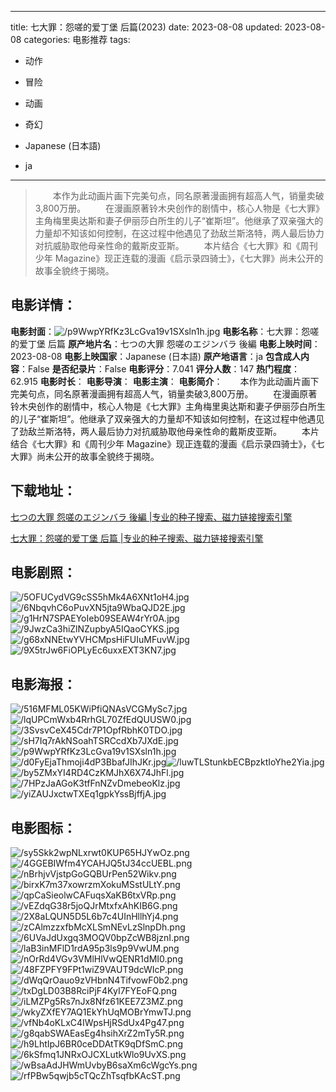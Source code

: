 
---
title: 七大罪：怨嗟的爱丁堡 后篇(2023)
date: 2023-08-08
updated: 2023-08-08
categories: 电影推荐
tags:
- 动作
- 冒险
- 动画
- 奇幻

- Japanese (日本語)
- ja
---


> 　　本作为此动画片画下完美句点，同名原著漫画拥有超高人气，销量卖破3,800万册。  　　在漫画原著铃木央创作的剧情中，核心人物是《七大罪》主角梅里奥达斯和妻子伊丽莎白所生的儿子“崔斯坦”。他继承了双亲强大的力量却不知该如何控制，在这过程中他遇见了劲敌兰斯洛特，两人最后协力对抗威胁取他母亲性命的戴斯皮亚斯。  　　本片结合《七大罪》和《周刊少年 Magazine》现正连载的漫画《启示录四骑士》，《七大罪》尚未公开的故事全貌终于揭晓。

## **电影详情**：

**电影封面**：<img src="https://image.tmdb.org/t/p/w200/p9WwpYRfKz3LcGva19v1SXsln1h.jpg" alt="/p9WwpYRfKz3LcGva19v1SXsln1h.jpg" title="/p9WwpYRfKz3LcGva19v1SXsln1h.jpg">
**电影名称**：七大罪：怨嗟的爱丁堡 后篇
**原产地片名**：七つの大罪 怨嗟のエジンバラ 後編
**电影上映时间**：2023-08-08
**电影上映国家**：Japanese (日本語)
**原产地语言**：ja
**包含成人内容**：False
**是否纪录片**：False
**电影评分**：7.041
**评分人数**：147
**热门程度**：62.915
**电影时长**：
**电影导演**：
**电影主演**：
**电影简介**：　　本作为此动画片画下完美句点，同名原著漫画拥有超高人气，销量卖破3,800万册。  　　在漫画原著铃木央创作的剧情中，核心人物是《七大罪》主角梅里奥达斯和妻子伊丽莎白所生的儿子“崔斯坦”。他继承了双亲强大的力量却不知该如何控制，在这过程中他遇见了劲敌兰斯洛特，两人最后协力对抗威胁取他母亲性命的戴斯皮亚斯。  　　本片结合《七大罪》和《周刊少年 Magazine》现正连载的漫画《启示录四骑士》，《七大罪》尚未公开的故事全貌终于揭晓。

## **下载地址**：
[七つの大罪 怨嗟のエジンバラ 後編 |专业的种子搜索、磁力链接搜索引擎](https://movie.amd794.com:2083/?search=%E4%B8%83%E3%81%A4%E3%81%AE%E5%A4%A7%E7%BD%AA%20%E6%80%A8%E5%97%9F%E3%81%AE%E3%82%A8%E3%82%B8%E3%83%B3%E3%83%90%E3%83%A9%20%E5%BE%8C%E7%B7%A8&ordering=&mode=match_phrase&page_size=10&page=1)

[七大罪：怨嗟的爱丁堡 后篇 |专业的种子搜索、磁力链接搜索引擎](https://movie.amd794.com:2083/?search=%E4%B8%83%E5%A4%A7%E7%BD%AA%EF%BC%9A%E6%80%A8%E5%97%9F%E7%9A%84%E7%88%B1%E4%B8%81%E5%A0%A1%20%E5%90%8E%E7%AF%87&ordering=&mode=match_phrase&page_size=10&page=1)
 

## **电影剧照**：
<img src="https://image.tmdb.org/t/p/original/5OFUCydVG9cSS5hMk4A6XNt1oH4.jpg" alt="/5OFUCydVG9cSS5hMk4A6XNt1oH4.jpg" title="/5OFUCydVG9cSS5hMk4A6XNt1oH4.jpg"><img src="https://image.tmdb.org/t/p/original/6NbqvhC6oPuvXN5jta9WbaQJD2E.jpg" alt="/6NbqvhC6oPuvXN5jta9WbaQJD2E.jpg" title="/6NbqvhC6oPuvXN5jta9WbaQJD2E.jpg"><img src="https://image.tmdb.org/t/p/original/g1HrN7SPAEYoIeb09SEAW4rYr0A.jpg" alt="/g1HrN7SPAEYoIeb09SEAW4rYr0A.jpg" title="/g1HrN7SPAEYoIeb09SEAW4rYr0A.jpg"><img src="https://image.tmdb.org/t/p/original/9JwzCa3hiZlNZupbyA5IQaoCYKS.jpg" alt="/9JwzCa3hiZlNZupbyA5IQaoCYKS.jpg" title="/9JwzCa3hiZlNZupbyA5IQaoCYKS.jpg"><img src="https://image.tmdb.org/t/p/original/g68xNNEtwYVHCMpsHiFUIuMFuvW.jpg" alt="/g68xNNEtwYVHCMpsHiFUIuMFuvW.jpg" title="/g68xNNEtwYVHCMpsHiFUIuMFuvW.jpg"><img src="https://image.tmdb.org/t/p/original/9X5trJw6FiOPLyEc6uxxEXT3KN7.jpg" alt="/9X5trJw6FiOPLyEc6uxxEXT3KN7.jpg" title="/9X5trJw6FiOPLyEc6uxxEXT3KN7.jpg">

## **电影海报**：
<img src="https://image.tmdb.org/t/p/original/516MFML05KWiPfiQNAsVCGMySc7.jpg" alt="/516MFML05KWiPfiQNAsVCGMySc7.jpg" title="/516MFML05KWiPfiQNAsVCGMySc7.jpg"><img src="https://image.tmdb.org/t/p/original/lqUPCmWxb4RrhGL70ZfEdQUUSW0.jpg" alt="/lqUPCmWxb4RrhGL70ZfEdQUUSW0.jpg" title="/lqUPCmWxb4RrhGL70ZfEdQUUSW0.jpg"><img src="https://image.tmdb.org/t/p/original/3SvsvCeX45Cdr7P1OpfRbhK0TDO.jpg" alt="/3SvsvCeX45Cdr7P1OpfRbhK0TDO.jpg" title="/3SvsvCeX45Cdr7P1OpfRbhK0TDO.jpg"><img src="https://image.tmdb.org/t/p/original/sH7Iq7rAkNSoahTSRCcdXb7JXdE.jpg" alt="/sH7Iq7rAkNSoahTSRCcdXb7JXdE.jpg" title="/sH7Iq7rAkNSoahTSRCcdXb7JXdE.jpg"><img src="https://image.tmdb.org/t/p/original/p9WwpYRfKz3LcGva19v1SXsln1h.jpg" alt="/p9WwpYRfKz3LcGva19v1SXsln1h.jpg" title="/p9WwpYRfKz3LcGva19v1SXsln1h.jpg"><img src="https://image.tmdb.org/t/p/original/d0FyEjaThmoji4dP3BbafJIhJKr.jpg" alt="/d0FyEjaThmoji4dP3BbafJIhJKr.jpg" title="/d0FyEjaThmoji4dP3BbafJIhJKr.jpg"><img src="https://image.tmdb.org/t/p/original/luwTLStunkbECBpzktIoYhe2Yia.jpg" alt="/luwTLStunkbECBpzktIoYhe2Yia.jpg" title="/luwTLStunkbECBpzktIoYhe2Yia.jpg"><img src="https://image.tmdb.org/t/p/original/by5ZMxYI4RD4CzKMJhX6X74JhFl.jpg" alt="/by5ZMxYI4RD4CzKMJhX6X74JhFl.jpg" title="/by5ZMxYI4RD4CzKMJhX6X74JhFl.jpg"><img src="https://image.tmdb.org/t/p/original/7HPzJaAGoK3tfFnNZvDmebeoKlz.jpg" alt="/7HPzJaAGoK3tfFnNZvDmebeoKlz.jpg" title="/7HPzJaAGoK3tfFnNZvDmebeoKlz.jpg"><img src="https://image.tmdb.org/t/p/original/yiZAUJxctwTXEq1gpkYssBjffjA.jpg" alt="/yiZAUJxctwTXEq1gpkYssBjffjA.jpg" title="/yiZAUJxctwTXEq1gpkYssBjffjA.jpg">

## **电影图标**：
<img src="https://image.tmdb.org/t/p/original/sy5Skk2wpNLxrwt0KUP65HJYwOz.png" alt="/sy5Skk2wpNLxrwt0KUP65HJYwOz.png" title="/sy5Skk2wpNLxrwt0KUP65HJYwOz.png"><img src="https://image.tmdb.org/t/p/original/4GGEBIWfm4YCAHJQ5tJ34ccUEBL.png" alt="/4GGEBIWfm4YCAHJQ5tJ34ccUEBL.png" title="/4GGEBIWfm4YCAHJQ5tJ34ccUEBL.png"><img src="https://image.tmdb.org/t/p/original/nBrhjvVjstpGoGQBUrPen52Wikv.png" alt="/nBrhjvVjstpGoGQBUrPen52Wikv.png" title="/nBrhjvVjstpGoGQBUrPen52Wikv.png"><img src="https://image.tmdb.org/t/p/original/birxK7m37xowrzmXokuMSstULtY.png" alt="/birxK7m37xowrzmXokuMSstULtY.png" title="/birxK7m37xowrzmXokuMSstULtY.png"><img src="https://image.tmdb.org/t/p/original/qpCaSieolwCAFuqsXaKB6txVRp.png" alt="/qpCaSieolwCAFuqsXaKB6txVRp.png" title="/qpCaSieolwCAFuqsXaKB6txVRp.png"><img src="https://image.tmdb.org/t/p/original/vEZdqG38r5joQJrMtxfxAhKIB6G.png" alt="/vEZdqG38r5joQJrMtxfxAhKIB6G.png" title="/vEZdqG38r5joQJrMtxfxAhKIB6G.png"><img src="https://image.tmdb.org/t/p/original/2X8aLQUN5D5L6b7c4UInHllhYj4.png" alt="/2X8aLQUN5D5L6b7c4UInHllhYj4.png" title="/2X8aLQUN5D5L6b7c4UInHllhYj4.png"><img src="https://image.tmdb.org/t/p/original/zCAlmzzxfbMcXLSmNEvLzSlnpDh.png" alt="/zCAlmzzxfbMcXLSmNEvLzSlnpDh.png" title="/zCAlmzzxfbMcXLSmNEvLzSlnpDh.png"><img src="https://image.tmdb.org/t/p/original/6UVaJdUxgq3MOQV0bpZcWB8jznI.png" alt="/6UVaJdUxgq3MOQV0bpZcWB8jznI.png" title="/6UVaJdUxgq3MOQV0bpZcWB8jznI.png"><img src="https://image.tmdb.org/t/p/original/laB3inMFlD1rdA95p3ls9p9VwUM.png" alt="/laB3inMFlD1rdA95p3ls9p9VwUM.png" title="/laB3inMFlD1rdA95p3ls9p9VwUM.png"><img src="https://image.tmdb.org/t/p/original/nOrRd4VGv3VMlHlVwQENR1dMI0.png" alt="/nOrRd4VGv3VMlHlVwQENR1dMI0.png" title="/nOrRd4VGv3VMlHlVwQENR1dMI0.png"><img src="https://image.tmdb.org/t/p/original/48FZPFY9FPt1wiZ9VAUT9dcWIcP.png" alt="/48FZPFY9FPt1wiZ9VAUT9dcWIcP.png" title="/48FZPFY9FPt1wiZ9VAUT9dcWIcP.png"><img src="https://image.tmdb.org/t/p/original/dWqQrOauo9zVHbnN4TifvowF0b2.png" alt="/dWqQrOauo9zVHbnN4TifvowF0b2.png" title="/dWqQrOauo9zVHbnN4TifvowF0b2.png"><img src="https://image.tmdb.org/t/p/original/txDgLD03B8RciPjF4KyI7FYEoFQ.png" alt="/txDgLD03B8RciPjF4KyI7FYEoFQ.png" title="/txDgLD03B8RciPjF4KyI7FYEoFQ.png"><img src="https://image.tmdb.org/t/p/original/iLMZPg5Rs7nJx8Nfz61KEE7Z3MZ.png" alt="/iLMZPg5Rs7nJx8Nfz61KEE7Z3MZ.png" title="/iLMZPg5Rs7nJx8Nfz61KEE7Z3MZ.png"><img src="https://image.tmdb.org/t/p/original/wkyZXfEY7AQ1EkYhUqMOBrYmwTJ.png" alt="/wkyZXfEY7AQ1EkYhUqMOBrYmwTJ.png" title="/wkyZXfEY7AQ1EkYhUqMOBrYmwTJ.png"><img src="https://image.tmdb.org/t/p/original/vfNb4oKLxC4IWpsHjRSdUx4Pg47.png" alt="/vfNb4oKLxC4IWpsHjRSdUx4Pg47.png" title="/vfNb4oKLxC4IWpsHjRSdUx4Pg47.png"><img src="https://image.tmdb.org/t/p/original/g8qabSWAEasEg4hsihXrZ2mTy5R.png" alt="/g8qabSWAEasEg4hsihXrZ2mTy5R.png" title="/g8qabSWAEasEg4hsihXrZ2mTy5R.png"><img src="https://image.tmdb.org/t/p/original/h9LhtIpJ6BR0ceDDAtTK9qDfSmC.png" alt="/h9LhtIpJ6BR0ceDDAtTK9qDfSmC.png" title="/h9LhtIpJ6BR0ceDDAtTK9qDfSmC.png"><img src="https://image.tmdb.org/t/p/original/6kSfmq1JNRxOJCXLutkWlo9UvXS.png" alt="/6kSfmq1JNRxOJCXLutkWlo9UvXS.png" title="/6kSfmq1JNRxOJCXLutkWlo9UvXS.png"><img src="https://image.tmdb.org/t/p/original/wBsaAdJHWmUvbyB6saXm6cWgcYs.png" alt="/wBsaAdJHWmUvbyB6saXm6cWgcYs.png" title="/wBsaAdJHWmUvbyB6saXm6cWgcYs.png"><img src="https://image.tmdb.org/t/p/original/rfPBw5qwjb5cTQcZhTsqfbKAcST.png" alt="/rfPBw5qwjb5cTQcZhTsqfbKAcST.png" title="/rfPBw5qwjb5cTQcZhTsqfbKAcST.png">
